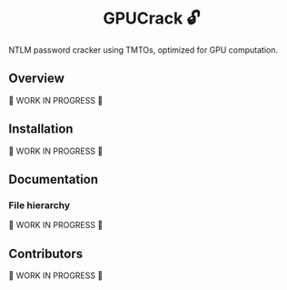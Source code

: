 # <div align="center">GPUCrack 🔓</div>
NTLM password cracker using TMTOs, optimized for GPU computation.

## Overview
🚧 WORK IN PROGRESS 🚧

## Installation
🚧 WORK IN PROGRESS 🚧

## Documentation

### File hierarchy
🚧 WORK IN PROGRESS 🚧

## Contributors
🚧 WORK IN PROGRESS 🚧

